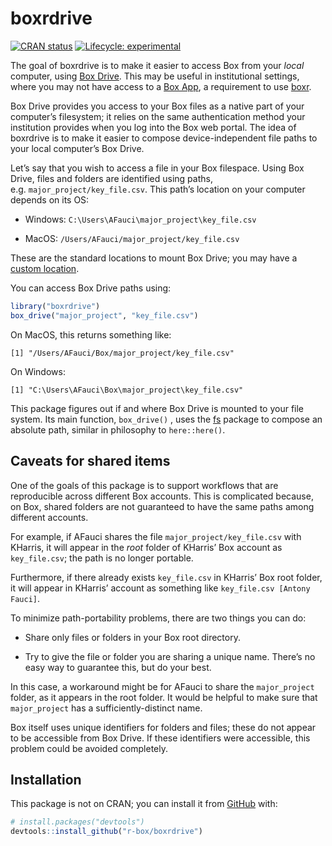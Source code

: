 
<!-- README.md is generated from README.Rmd. Please edit that file -->

# boxrdrive

<!-- badges: start -->

[![CRAN
status](https://www.r-pkg.org/badges/version/boxrdrive)](https://CRAN.R-project.org/package=boxrdrive)
[![Lifecycle:
experimental](https://img.shields.io/badge/lifecycle-experimental-orange.svg)](https://www.tidyverse.org/lifecycle/#experimental)

<!-- badges: end -->

The goal of boxrdrive is to make it easier to access Box from your
*local* computer, using [Box Drive](https://www.box.com/drive). This may
be useful in institutional settings, where you may not have access to a
[Box App](https://r-box.github.io/boxr/articles/boxr-apps.html), a
requirement to use [boxr](https://r-box.github.io/boxr/).

Box Drive provides you access to your Box files as a native part of your
computer’s filesystem; it relies on the same authentication method your
institution provides when you log into the Box web portal. The idea of
boxrdrive is to make it easier to compose device-independent file paths
to your local computer’s Box Drive.

Let’s say that you wish to access a file in your Box filespace. Using
Box Drive, files and folders are identified using paths,
e.g. `major_project/key_file.csv`. This path’s location on your computer
depends on its OS:

-   Windows: `C:\Users\AFauci\major_project\key_file.csv`

-   MacOS: `/Users/AFauci/major_project/key_file.csv`

These are the standard locations to mount Box Drive; you may have a
[custom
location](https://support.box.com/hc/en-us/articles/360043697454-Configuring-the-Default-Box-Drive-Folder-Location).

You can access Box Drive paths using:

``` r
library("boxrdrive")
box_drive("major_project", "key_file.csv")
```

On MacOS, this returns something like:

    [1] "/Users/AFauci/Box/major_project/key_file.csv"

On Windows:

    [1] "C:\Users\AFauci\Box\major_project\key_file.csv"

This package figures out if and where Box Drive is mounted to your file
system. Its main function, `box_drive()` , uses the
[fs](https://fs.r-lib.org/) package to compose an absolute path, similar
in philosophy to `here::here()`.

## Caveats for shared items

One of the goals of this package is to support workflows that are
reproducible across different Box accounts. This is complicated because,
on Box, shared folders are not guaranteed to have the same paths among
different accounts.

For example, if AFauci shares the file `major_project/key_file.csv` with
KHarris, it will appear in the *root* folder of KHarris’ Box account as
`key_file.csv`; the path is no longer portable.

Furthermore, if there already exists `key_file.csv` in KHarris’ Box root
folder, it will appear in KHarris’ account as something like
`key_file.csv [Antony Fauci]`.

To minimize path-portability problems, there are two things you can do:

-   Share only files or folders in your Box root directory.

-   Try to give the file or folder you are sharing a unique name.
    There’s no easy way to guarantee this, but do your best.

In this case, a workaround might be for AFauci to share the
`major_project` folder, as it appears in the root folder. It would be
helpful to make sure that `major_project` has a sufficiently-distinct
name.

Box itself uses unique identifiers for folders and files; these do not
appear to be accessible from Box Drive. If these identifiers were
accessible, this problem could be avoided completely.

## Installation

This package is not on CRAN; you can install it from
[GitHub](https://github.com/) with:

``` r
# install.packages("devtools")
devtools::install_github("r-box/boxrdrive")
```
